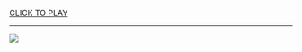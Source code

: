 
<a href="https://premium76.site?title=game_pluto_unblocked&ref=13M">CLICK TO PLAY</a></h3>
<hr>

<a href="https://premium76.site?title=game_pluto_unblocked&ref=13M"><img src="https://clearcache.store/games.png"></a>



